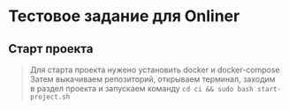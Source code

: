 # Тестовое задание для Onliner

## Старт проекта 
>Для старта проекта нужено установить docker и docker-compose<br>
>Затем выкачиваем репозиторий, открываем терминал, заходим<br>
>в раздел проекта и запускаем команду `cd ci && sudo bash start-project.sh`
